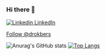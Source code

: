 ### Hi there 👋
[![Linkedin](https://i.stack.imgur.com/gVE0j.png) LinkedIn](https://www.linkedin.com/serdaraksoy1)
<!-- Place this tag where you want the button to render. -->
<a class="github-button" href="https://github.com/drokbers" data-color-scheme="no-preference: light; light: light; dark: dark;" data-show-count="true" aria-label="Follow @drokbers on GitHub">Follow @drokbers</a>
<!--
**drokbers/drokbers** is a ✨ _special_ ✨ repository because its `README.md` (this file) appears on your GitHub profile.

Here are some ideas to get you started:

- 🔭 I’m currently working on ...
- 🌱 I’m currently learning ...
- 👯 I’m looking to collaborate on ...
- 🤔 I’m looking for help with ...
- 💬 Ask me about ...
- 📫 How to reach me: ...
- 😄 Pronouns: ...
- ⚡ Fun fact: ...
-->


![Anurag's GitHub stats](https://github-readme-stats.vercel.app/api?username=drokbers&show_icons=true&theme=radical)
[![Top Langs](https://github-readme-stats.vercel.app/api/top-langs/?username=drokbers&show_icons=true&theme=radical)](https://github.com/anuraghazra/github-readme-stats)
